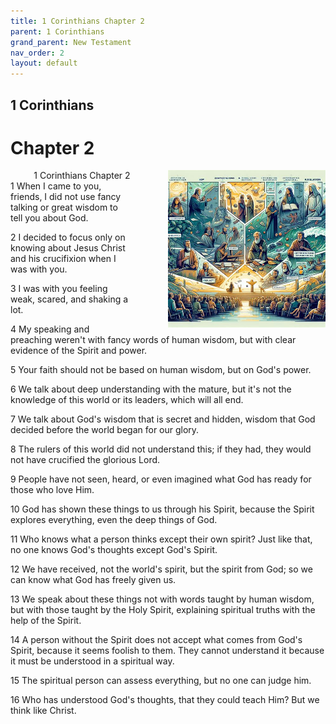 ```yaml
---
title: 1 Corinthians Chapter 2
parent: 1 Corinthians
grand_parent: New Testament
nav_order: 2
layout: default
---
```


## 1 Corinthians

# Chapter 2

<div style="clear: both; text-align: right;">
    <img src="/assets/Image/1 Corinthians/500/2.jpg" alt="1 Corinthians Chapter 2" class="chapter-image" style="max-width: 50%; height: auto; float: right; margin: 0 0 10px 10px; padding-left: 10%;">
    <figcaption style="font-size: 14px;">1 Corinthians Chapter 2</figcaption>
</div>
1 When I came to you, friends, I did not use fancy talking or great wisdom to tell you about God.

2 I decided to focus only on knowing about Jesus Christ and his crucifixion when I was with you.

3 I was with you feeling weak, scared, and shaking a lot.

4 My speaking and preaching weren't with fancy words of human wisdom, but with clear evidence of the Spirit and power.

5 Your faith should not be based on human wisdom, but on God's power.

6 We talk about deep understanding with the mature, but it's not the knowledge of this world or its leaders, which will all end.

7 We talk about God's wisdom that is secret and hidden, wisdom that God decided before the world began for our glory.

8 The rulers of this world did not understand this; if they had, they would not have crucified the glorious Lord.

9 People have not seen, heard, or even imagined what God has ready for those who love Him.

10 God has shown these things to us through his Spirit, because the Spirit explores everything, even the deep things of God.

11 Who knows what a person thinks except their own spirit? Just like that, no one knows God's thoughts except God's Spirit.

12 We have received, not the world's spirit, but the spirit from God; so we can know what God has freely given us.

13 We speak about these things not with words taught by human wisdom, but with those taught by the Holy Spirit, explaining spiritual truths with the help of the Spirit.

14 A person without the Spirit does not accept what comes from God's Spirit, because it seems foolish to them. They cannot understand it because it must be understood in a spiritual way.

15 The spiritual person can assess everything, but no one can judge him.

16 Who has understood God's thoughts, that they could teach Him? But we think like Christ.


